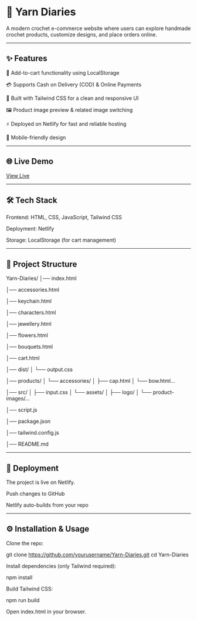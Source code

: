 # 🧶 Yarn Diaries

A modern crochet e-commerce website where users can explore handmade crochet products, customize designs, and place orders online.

---

## ✨ Features

🛒 Add-to-cart functionality using LocalStorage

💳 Supports Cash on Delivery (COD) & Online Payments

🎨 Built with Tailwind CSS for a clean and responsive UI

🖼️ Product image preview & related image switching

⚡ Deployed on Netlify for fast and reliable hosting

📱 Mobile-friendly design

---

## 🌐 Live Demo

[View Live](https://yarndiaries.netlify.app/)

---

## 🛠️ Tech Stack

Frontend: HTML, CSS, JavaScript, Tailwind CSS

Deployment: Netlify

Storage: LocalStorage (for cart management)

---

## 📂 Project Structure
Yarn-Diaries/
│── index.html

│── accessories.html

│── keychain.html

│── characters.html

│── jewellery.html

│── flowers.html

│── bouquets.html

│── cart.html

│── dist/
│   └── output.css

│── products/
│   └── accessories/
│       ├── cap.html
│       └── bow.html...

│── src/
│   ├── input.css
│   └── assets/
│       ├── logo/
│       └── product-images/...

│── script.js

│── package.json

│── tailwind.config.js

│── README.md

---

## 🚀 Deployment

The project is live on Netlify.

Push changes to GitHub

Netlify auto-builds from your repo

---

## ⚙️ Installation & Usage

Clone the repo:

git clone https://github.com/yourusername/Yarn-Diaries.git
cd Yarn-Diaries

Install dependencies (only Tailwind required):

npm install

Build Tailwind CSS:

npm run build

Open index.html in your browser.
